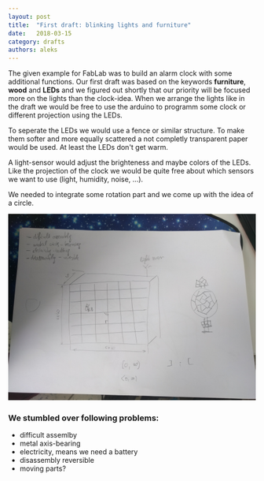 ```yaml
---
layout: post
title:  "First draft: blinking lights and furniture"
date:   2018-03-15
category: drafts
authors: aleks
---
```


The given example for FabLab was to build an alarm clock with some additional functions. Our first draft was based on the keywords **furniture**, **wood** and **LEDs** and we figured out shortly that our priority will be focused more on the lights than the clock-idea. When we arrange the lights like in the draft we would be free to use the arduino to programm some clock or different projection using the LEDs.

To seperate the LEDs we would use a fence or similar structure. To make them softer and more equally scattered a not completly transparent paper would be used. At least the LEDs don't get warm.

A light-sensor would adjust the brighteness and maybe colors of the LEDs. Like the projection of the clock we would be quite free about which sensors we want to use (light, humidity, noise, ...).

We needed to integrate some rotation part and we come up with the idea of a circle.

![first-draft](/static/img/drafts/03-15-2018-box.jpg)



### We stumbled over following problems:
- difficult assemlby
- metal axis-bearing
- electricity, means we need a battery
- disassembly reversible
- moving parts?
